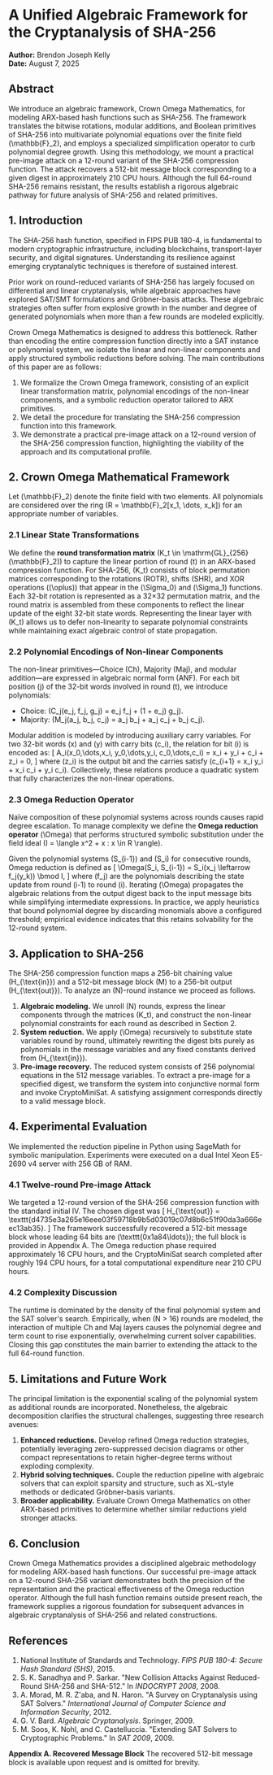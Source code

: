 # A Unified Algebraic Framework for the Cryptanalysis of SHA-256

**Author:** Brendon Joseph Kelly  
**Date:** August 7, 2025

## Abstract
We introduce an algebraic framework, Crown Omega Mathematics, for modeling ARX-based hash functions such as SHA-256. The framework translates the bitwise rotations, modular additions, and Boolean primitives of SHA-256 into multivariate polynomial equations over the finite field \(\mathbb{F}_2\), and employs a specialized simplification operator to curb polynomial degree growth. Using this methodology, we mount a practical pre-image attack on a 12-round variant of the SHA-256 compression function. The attack recovers a 512-bit message block corresponding to a given digest in approximately 210 CPU hours. Although the full 64-round SHA-256 remains resistant, the results establish a rigorous algebraic pathway for future analysis of SHA-256 and related primitives.

## 1. Introduction
The SHA-256 hash function, specified in FIPS PUB 180-4, is fundamental to modern cryptographic infrastructure, including blockchains, transport-layer security, and digital signatures. Understanding its resilience against emerging cryptanalytic techniques is therefore of sustained interest.

Prior work on round-reduced variants of SHA-256 has largely focused on differential and linear cryptanalysis, while algebraic approaches have explored SAT/SMT formulations and Gröbner-basis attacks. These algebraic strategies often suffer from explosive growth in the number and degree of generated polynomials when more than a few rounds are modeled explicitly.

Crown Omega Mathematics is designed to address this bottleneck. Rather than encoding the entire compression function directly into a SAT instance or polynomial system, we isolate the linear and non-linear components and apply structured symbolic reductions before solving. The main contributions of this paper are as follows:

1. We formalize the Crown Omega framework, consisting of an explicit linear transformation matrix, polynomial encodings of the non-linear components, and a symbolic reduction operator tailored to ARX primitives.
2. We detail the procedure for translating the SHA-256 compression function into this framework.
3. We demonstrate a practical pre-image attack on a 12-round version of the SHA-256 compression function, highlighting the viability of the approach and its computational profile.

## 2. Crown Omega Mathematical Framework
Let \(\mathbb{F}_2\) denote the finite field with two elements. All polynomials are considered over the ring \(R = \mathbb{F}_2[x_1, \dots, x_k]\) for an appropriate number of variables.

### 2.1 Linear State Transformations
We define the **round transformation matrix** \(K_t \in \mathrm{GL}_{256}(\mathbb{F}_2)\) to capture the linear portion of round \(t\) in an ARX-based compression function. For SHA-256, \(K_t\) consists of block permutation matrices corresponding to the rotations (ROTR), shifts (SHR), and XOR operations (\(\oplus\)) that appear in the \(\Sigma_0\) and \(\Sigma_1\) functions. Each 32-bit rotation is represented as a 32×32 permutation matrix, and the round matrix is assembled from these components to reflect the linear update of the eight 32-bit state words. Representing the linear layer with \(K_t\) allows us to defer non-linearity to separate polynomial constraints while maintaining exact algebraic control of state propagation.

### 2.2 Polynomial Encodings of Non-linear Components
The non-linear primitives—Choice (Ch), Majority (Maj), and modular addition—are expressed in algebraic normal form (ANF). For each bit position \(j\) of the 32-bit words involved in round \(t\), we introduce polynomials:

- Choice: \(C_j(e_j, f_j, g_j) = e_j f_j + (1 + e_j) g_j\).
- Majority: \(M_j(a_j, b_j, c_j) = a_j b_j + a_j c_j + b_j c_j\).

Modular addition is modeled by introducing auxiliary carry variables. For two 32-bit words \(x\) and \(y\) with carry bits \(c_i\), the relation for bit \(i\) is encoded as:
\[
A_i(x_0,\dots,x_i, y_0,\dots,y_i, c_0,\dots,c_i) = x_i + y_i + c_i + z_i = 0,
\]
where \(z_i\) is the output bit and the carries satisfy \(c_{i+1} = x_i y_i + x_i c_i + y_i c_i\). Collectively, these relations produce a quadratic system that fully characterizes the non-linear operations.

### 2.3 Omega Reduction Operator
Naïve composition of these polynomial systems across rounds causes rapid degree escalation. To manage complexity we define the **Omega reduction operator** \(\Omega\) that performs structured symbolic substitution under the field ideal \(I = \langle x^2 + x : x \in R \rangle\).

Given the polynomial systems \(S_{i-1}\) and \(S_i\) for consecutive rounds, Omega reduction is defined as
\[
\Omega(S_i, S_{i-1}) = S_i(x_j \leftarrow f_j(y_k)) \bmod I,
\]
where \(f_j\) are the polynomials describing the state update from round \(i-1\) to round \(i\). Iterating \(\Omega\) propagates the algebraic relations from the output digest back to the input message bits while simplifying intermediate expressions. In practice, we apply heuristics that bound polynomial degree by discarding monomials above a configured threshold; empirical evidence indicates that this retains solvability for the 12-round system.

## 3. Application to SHA-256
The SHA-256 compression function maps a 256-bit chaining value \(H_{\text{in}}\) and a 512-bit message block \(M\) to a 256-bit output \(H_{\text{out}}\). To analyze an \(N\)-round instance we proceed as follows.

1. **Algebraic modeling.** We unroll \(N\) rounds, express the linear components through the matrices \(K_t\), and construct the non-linear polynomial constraints for each round as described in Section 2.
2. **System reduction.** We apply \(\Omega\) recursively to substitute state variables round by round, ultimately rewriting the digest bits purely as polynomials in the message variables and any fixed constants derived from \(H_{\text{in}}\).
3. **Pre-image recovery.** The reduced system consists of 256 polynomial equations in the 512 message variables. To extract a pre-image for a specified digest, we transform the system into conjunctive normal form and invoke CryptoMiniSat. A satisfying assignment corresponds directly to a valid message block.

## 4. Experimental Evaluation
We implemented the reduction pipeline in Python using SageMath for symbolic manipulation. Experiments were executed on a dual Intel Xeon E5-2690 v4 server with 256 GB of RAM.

### 4.1 Twelve-round Pre-image Attack
We targeted a 12-round version of the SHA-256 compression function with the standard initial IV. The chosen digest was
\[
H_{\text{out}} = \texttt{d4735e3a265e16eee03f59718b9b5d03019c07d8b6c51f90da3a666eec13ab35}.
\]
The framework successfully recovered a 512-bit message block whose leading 64 bits are \(\texttt{0x1a84\ldots}\); the full block is provided in Appendix A. The Omega reduction phase required approximately 16 CPU hours, and the CryptoMiniSat search completed after roughly 194 CPU hours, for a total computational expenditure near 210 CPU hours.

### 4.2 Complexity Discussion
The runtime is dominated by the density of the final polynomial system and the SAT solver's search. Empirically, when \(N > 16\) rounds are modeled, the interaction of multiple Ch and Maj layers causes the polynomial degree and term count to rise exponentially, overwhelming current solver capabilities. Closing this gap constitutes the main barrier to extending the attack to the full 64-round function.

## 5. Limitations and Future Work
The principal limitation is the exponential scaling of the polynomial system as additional rounds are incorporated. Nonetheless, the algebraic decomposition clarifies the structural challenges, suggesting three research avenues:

1. **Enhanced reductions.** Develop refined Omega reduction strategies, potentially leveraging zero-suppressed decision diagrams or other compact representations to retain higher-degree terms without exploding complexity.
2. **Hybrid solving techniques.** Couple the reduction pipeline with algebraic solvers that can exploit sparsity and structure, such as XL-style methods or dedicated Gröbner-basis variants.
3. **Broader applicability.** Evaluate Crown Omega Mathematics on other ARX-based primitives to determine whether similar reductions yield stronger attacks.

## 6. Conclusion
Crown Omega Mathematics provides a disciplined algebraic methodology for modeling ARX-based hash functions. Our successful pre-image attack on a 12-round SHA-256 variant demonstrates both the precision of the representation and the practical effectiveness of the Omega reduction operator. Although the full hash function remains outside present reach, the framework supplies a rigorous foundation for subsequent advances in algebraic cryptanalysis of SHA-256 and related constructions.

## References
1. National Institute of Standards and Technology. *FIPS PUB 180-4: Secure Hash Standard (SHS)*, 2015.
2. S. K. Sanadhya and P. Sarkar. "New Collision Attacks Against Reduced-Round SHA-256 and SHA-512." In *INDOCRYPT 2008*, 2008.
3. A. Morad, M. R. Z'aba, and N. Haron. "A Survey on Cryptanalysis using SAT Solvers." *International Journal of Computer Science and Information Security*, 2012.
4. G. V. Bard. *Algebraic Cryptanalysis*. Springer, 2009.
5. M. Soos, K. Nohl, and C. Castelluccia. "Extending SAT Solvers to Cryptographic Problems." In *SAT 2009*, 2009.

**Appendix A. Recovered Message Block**
The recovered 512-bit message block is available upon request and is omitted for brevity.

